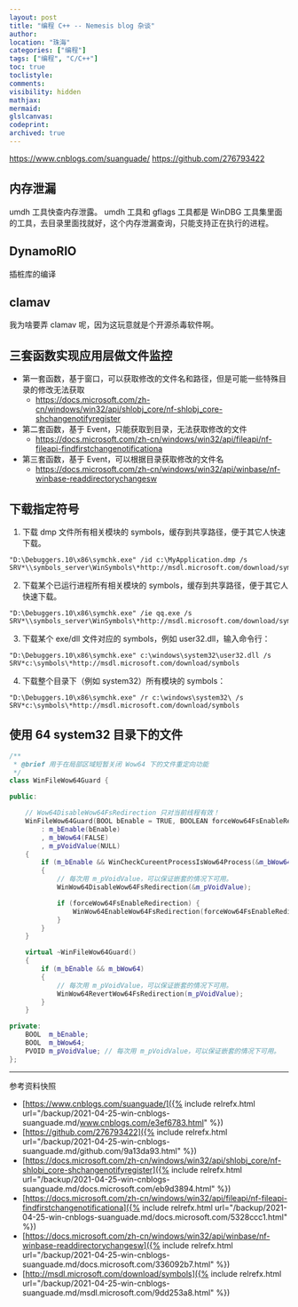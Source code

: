 ```yaml
---
layout: post
title: "编程 C++ -- Nemesis blog 杂谈"
author:
location: "珠海"
categories: ["编程"]
tags: ["编程", "C/C++"]
toc: true
toclistyle:
comments:
visibility: hidden
mathjax:
mermaid:
glslcanvas:
codeprint:
archived: true
---
```


<https://www.cnblogs.com/suanguade/>
<https://github.com/276793422>


## 内存泄漏

umdh 工具快查内存泄露。
umdh 工具和 gflags 工具都是 WinDBG 工具集里面的工具，去目录里面找就好，这个内存泄漏查询，只能支持正在执行的进程。


## DynamoRIO

插桩库的编译


## clamav

我为啥要弄 clamav 呢，因为这玩意就是个开源杀毒软件啊。


## 三套函数实现应用层做文件监控

* 第一套函数，基于窗口，可以获取修改的文件名和路径，但是可能一些特殊目录的修改无法获取
    * <https://docs.microsoft.com/zh-cn/windows/win32/api/shlobj_core/nf-shlobj_core-shchangenotifyregister>
* 第二套函数，基于 Event，只能获取到目录，无法获取修改的文件
    * <https://docs.microsoft.com/zh-cn/windows/win32/api/fileapi/nf-fileapi-findfirstchangenotificationa>
* 第三套函数，基于 Event，可以根据目录获取修改的文件名
    * <https://docs.microsoft.com/zh-cn/windows/win32/api/winbase/nf-winbase-readdirectorychangesw>


## 下载指定符号

1. 下载 dmp 文件所有相关模块的 symbols，缓存到共享路径，便于其它人快速下载。
  ```
"D:\Debuggers.10\x86\symchk.exe" /id c:\MyApplication.dmp /s SRV*\\symbols_server\WinSymbols\*http://msdl.microsoft.com/download/symbols
```
2. 下载某个已运行进程所有相关模块的 symbols，缓存到共享路径，便于其它人快速下载。
  ```
"D:\Debuggers.10\x86\symchk.exe" /ie qq.exe /s SRV*\\symbols_server\WinSymbols\*http://msdl.microsoft.com/download/symbols
```
3. 下载某个 exe/dll 文件对应的 symbols，例如 user32.dll，输入命令行：
  ```
"D:\Debuggers.10\x86\symchk.exe" c:\windows\system32\user32.dll /s SRV*c:\symbols\*http://msdl.microsoft.com/download/symbols
```
4. 下载整个目录下（例如 system32）所有模块的 symbols：
  ```
"D:\Debuggers.10\x86\symchk.exe" /r c:\windows\system32\ /s SRV*c:\symbols\*http://msdl.microsoft.com/download/symbols
```


## 使用 64 system32 目录下的文件

```cpp
/**
 * @brief 用于在局部区域短暂关闭 Wow64 下的文件重定向功能
 */
class WinFileWow64Guard {

public:

    // Wow64DisableWow64FsRedirection 只对当前线程有效！
    WinFileWow64Guard(BOOL bEnable = TRUE, BOOLEAN forceWow64FsEnableRedirection = FALSE)
        : m_bEnable(bEnable)
        , m_bWow64(FALSE)
        , m_pVoidValue(NULL)
    {
        if (m_bEnable && WinCheckCureentProcessIsWow64Process(&m_bWow64) && m_bWow64)
        {
            // 每次用 m_pVoidValue，可以保证嵌套的情况下可用。
            WinWow64DisableWow64FsRedirection(&m_pVoidValue);

            if (forceWow64FsEnableRedirection) {
                WinWow64EnableWow64FsRedirection(forceWow64FsEnableRedirection);
            }
        }
    }

    virtual ~WinFileWow64Guard()
    {
        if (m_bEnable && m_bWow64)
        {
            // 每次用 m_pVoidValue，可以保证嵌套的情况下可用。
            WinWow64RevertWow64FsRedirection(m_pVoidValue);
        }
    }

private:
    BOOL  m_bEnable;
    BOOL  m_bWow64;
    PVOID m_pVoidValue; // 每次用 m_pVoidValue，可以保证嵌套的情况下可用。
};
```



<hr class='reviewline'/>
<p class='reviewtip'><script type='text/javascript' src='{% include relref.html url="/assets/reviewjs/blogs/2021-04-25-win-cnblogs-suanguade.md.js" %}'></script></p>
<font class='ref_snapshot'>参考资料快照</font>

- [https://www.cnblogs.com/suanguade/]({% include relrefx.html url="/backup/2021-04-25-win-cnblogs-suanguade.md/www.cnblogs.com/e3ef6783.html" %})
- [https://github.com/276793422]({% include relrefx.html url="/backup/2021-04-25-win-cnblogs-suanguade.md/github.com/9a13da93.html" %})
- [https://docs.microsoft.com/zh-cn/windows/win32/api/shlobj_core/nf-shlobj_core-shchangenotifyregister]({% include relrefx.html url="/backup/2021-04-25-win-cnblogs-suanguade.md/docs.microsoft.com/eb9d3894.html" %})
- [https://docs.microsoft.com/zh-cn/windows/win32/api/fileapi/nf-fileapi-findfirstchangenotificationa]({% include relrefx.html url="/backup/2021-04-25-win-cnblogs-suanguade.md/docs.microsoft.com/5328ccc1.html" %})
- [https://docs.microsoft.com/zh-cn/windows/win32/api/winbase/nf-winbase-readdirectorychangesw]({% include relrefx.html url="/backup/2021-04-25-win-cnblogs-suanguade.md/docs.microsoft.com/336092b7.html" %})
- [http://msdl.microsoft.com/download/symbols]({% include relrefx.html url="/backup/2021-04-25-win-cnblogs-suanguade.md/msdl.microsoft.com/9dd253a8.html" %})
